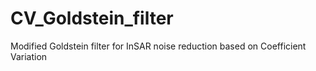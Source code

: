 # CV_Goldstein_filter
Modified Goldstein filter for InSAR noise reduction based on Coefficient Variation

